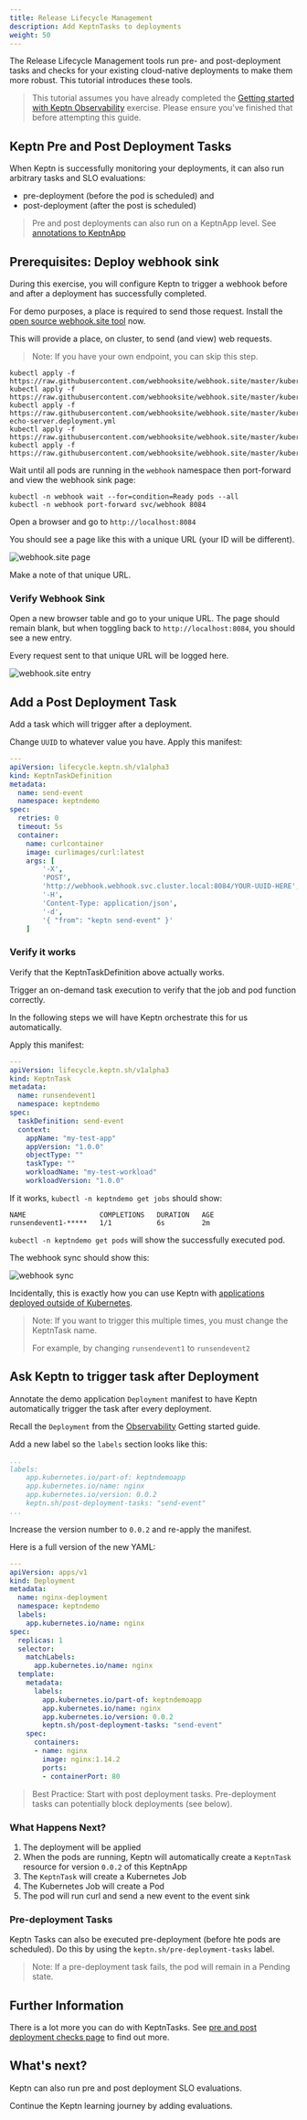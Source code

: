 ```yaml
---
title: Release Lifecycle Management
description: Add KeptnTasks to deployments
weight: 50
---
```


The Release Lifecycle Management tools run
pre- and post-deployment tasks and checks
for your existing cloud-native deployments
to make them more robust.
This tutorial introduces these tools.

> This tutorial assumes you have already completed the
[Getting started with Keptn Observability](../getting-started/)
exercise.
> Please ensure you've finished that before attempting this guide.

## Keptn Pre and Post Deployment Tasks

When Keptn is successfully monitoring your deployments, it can also run arbitrary tasks and SLO evaluations:

- pre-deployment (before the pod is scheduled) and
- post-deployment (after the post is scheduled)

> Pre and post deployments can also run on a KeptnApp level.
> See [annotations to KeptnApp](../implementing/integrate.md#annotations-to-keptnapp)

## Prerequisites: Deploy webhook sink

During this exercise, you will configure Keptn to trigger a webhook before and after a deployment has successfully completed.

For demo purposes, a place is required to send those request.
Install the [open source webhook.site tool](https://github.com/webhooksite/webhook.site/tree/master/kubernetes) now.

This will provide a place, on cluster, to send (and view) web requests.

> Note: If you have your own endpoint, you can skip this step.

```shell
kubectl apply -f https://raw.githubusercontent.com/webhooksite/webhook.site/master/kubernetes/namespace.yml
kubectl apply -f https://raw.githubusercontent.com/webhooksite/webhook.site/master/kubernetes/redis.deployment.yml
kubectl apply -f https://raw.githubusercontent.com/webhooksite/webhook.site/master/kubernetes/laravel-echo-server.deployment.yml
kubectl apply -f https://raw.githubusercontent.com/webhooksite/webhook.site/master/kubernetes/webhook.deployment.yml
kubectl apply -f https://raw.githubusercontent.com/webhooksite/webhook.site/master/kubernetes/service.yml
```

Wait until all pods are running in the `webhook` namespace then port-forward and view the webhook sink page:

```shell
kubectl -n webhook wait --for=condition=Ready pods --all
kubectl -n webhook port-forward svc/webhook 8084
```

Open a browser and go to `http://localhost:8084`

You should see a page like this with a unique URL (your ID will be different).

![webhook.site page](../assets/webhook.site.1.png)

Make a note of that unique URL.

### Verify Webhook Sink

Open a new browser table and go to your unique URL.
The page should remain blank, but when toggling back to `http://localhost:8084`, you should see a new entry.

Every request sent to that unique URL will be logged here.

![webhook.site entry](../assets/webhook.site.2.png)

## Add a Post Deployment Task

Add a task which will trigger after a deployment.

Change `UUID` to whatever value you have.
Apply this manifest:

```yaml
---
apiVersion: lifecycle.keptn.sh/v1alpha3
kind: KeptnTaskDefinition
metadata:
  name: send-event
  namespace: keptndemo
spec:
  retries: 0
  timeout: 5s
  container:
    name: curlcontainer
    image: curlimages/curl:latest
    args: [
        '-X',
        'POST',
        'http://webhook.webhook.svc.cluster.local:8084/YOUR-UUID-HERE',
        '-H',
        'Content-Type: application/json',
        '-d',
        '{ "from": "keptn send-event" }'
    ] 
```

### Verify it works

Verify that the KeptnTaskDefinition above actually works.

Trigger an on-demand task execution to verify that the job and pod function correctly.

In the following steps we will have Keptn orchestrate this for us automatically.

Apply this manifest:

```yaml
---
apiVersion: lifecycle.keptn.sh/v1alpha3
kind: KeptnTask
metadata:
  name: runsendevent1
  namespace: keptndemo
spec:
  taskDefinition: send-event
  context:
    appName: "my-test-app"
    appVersion: "1.0.0"
    objectType: ""
    taskType: ""
    workloadName: "my-test-workload"
    workloadVersion: "1.0.0"
```

If it works, `kubectl -n keptndemo get jobs` should show:

```shell
NAME                  COMPLETIONS   DURATION   AGE
runsendevent1-*****   1/1           6s         2m
```

`kubectl -n keptndemo get pods` will show the successfully executed pod.

The webhook sync should show this:

![webhook sync](../assets/webhook.site.3.png)

Incidentally, this is exactly how you can use Keptn with [applications deployed outside of Kubernetes](../implementing/tasks-non-k8s-apps.md).

> Note: If you want to trigger this multiple times, you must change the KeptnTask name.
>
> For example, by changing `runsendevent1` to `runsendevent2`

## Ask Keptn to trigger task after Deployment

Annotate the demo application `Deployment` manifest to have Keptn automatically trigger the task after every deployment.

Recall the `Deployment` from the [Observability](../getting-started/observability.md#step-3-deploy-demo-application)
Getting started guide.

Add a new label so the `labels` section looks like this:

```yaml
...
labels:
    app.kubernetes.io/part-of: keptndemoapp
    app.kubernetes.io/name: nginx
    app.kubernetes.io/version: 0.0.2
    keptn.sh/post-deployment-tasks: "send-event"
...
```

Increase the version number to `0.0.2` and re-apply the manifest.

Here is a full version of the new YAML:

```yaml
---
apiVersion: apps/v1
kind: Deployment
metadata:
  name: nginx-deployment
  namespace: keptndemo
  labels:
    app.kubernetes.io/name: nginx
spec:
  replicas: 1
  selector:
    matchLabels:
      app.kubernetes.io/name: nginx
  template:
    metadata:
      labels:
        app.kubernetes.io/part-of: keptndemoapp
        app.kubernetes.io/name: nginx
        app.kubernetes.io/version: 0.0.2
        keptn.sh/post-deployment-tasks: "send-event"
    spec:
      containers:
      - name: nginx
        image: nginx:1.14.2
        ports:
        - containerPort: 80
```

> Best Practice: Start with post deployment tasks.
> Pre-deployment tasks can potentially block deployments (see below).

### What Happens Next?

1. The deployment will be applied
1. When the pods are running, Keptn will automatically create a `KeptnTask` resource for version `0.0.2` of this KeptnApp
1. The `KeptnTask` will create a Kubernetes Job
1. The Kubernetes Job will create a Pod
1. The pod will run curl and send a new event to the event sink

### Pre-deployment Tasks

Keptn Tasks can also be executed pre-deployment (before hte pods are scheduled).
Do this by using the `keptn.sh/pre-deployment-tasks` label.

> Note: If a pre-deployment task fails, the pod will remain in a Pending state.

## Further Information

There is a lot more you can do with KeptnTasks.
See [pre and post deployment checks page](../implementing/integrate.md#pre--and-post-deployment-checks) to find out more.

## What's next?

Keptn can also run pre and post deployment SLO evaluations.

Continue the Keptn learning journey by adding evaluations.
